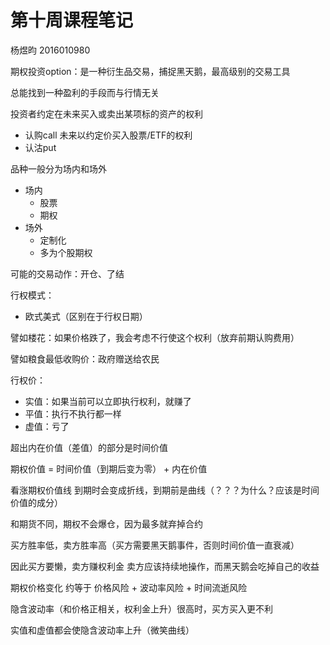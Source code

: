 # 第十周课程笔记

杨煜昀 2016010980

期权投资option：是一种衍生品交易，捕捉黑天鹅，最高级别的交易工具

总能找到一种盈利的手段而与行情无关

投资者约定在未来买入或卖出某项标的资产的权利

+ 认购call  未来以约定价买入股票/ETF的权利
+ 认沽put

品种一般分为场内和场外

 + 场内
   	+ 股票
   + 期权
+ 场外
  + 定制化
  + 多为个股期权



可能的交易动作：开仓、了结

行权模式： 

+ 欧式美式（区别在于行权日期）

譬如楼花：如果价格跌了，我会考虑不行使这个权利（放弃前期认购费用）

譬如粮食最低收购价：政府赠送给农民



行权价：

+ 实值：如果当前可以立即执行权利，就赚了
+ 平值：执行不执行都一样
+ 虚值：亏了



超出内在价值（差值）的部分是时间价值

期权价值 = 时间价值（到期后变为零） + 内在价值

看涨期权价值线 到期时会变成折线，到期前是曲线（？？？为什么？应该是时间价值的成分）

和期货不同，期权不会爆仓，因为最多就弃掉合约

买方胜率低，卖方胜率高（买方需要黑天鹅事件，否则时间价值一直衰减）

因此买方要懒，卖方赚权利金
卖方应该持续地操作，而黑天鹅会吃掉自己的收益

期权价格变化 约等于 价格风险 + 波动率风险 + 时间流逝风险

隐含波动率（和价格正相关，权利金上升）很高时，买方买入更不利

实值和虚值都会使隐含波动率上升（微笑曲线）